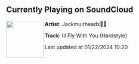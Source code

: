 ## Currently Playing on SoundCloud

[<img align="left" width="100" src="https://i1.sndcdn.com/artworks-000219220445-6garn0-t500x500.jpg">](https://soundcloud.com/jackmakespancakes/ill-fly-with-you-hardstylejackmuirheadx-edit)

**Artist**: Jackmuirheadx💃🍻 

**Track**: Ill Fly With You (Hardstyle)

Last updated at 01/22/2024 10:20
